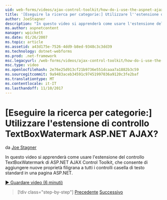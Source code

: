 ```yaml
---
uid: web-forms/videos/ajax-control-toolkit/how-do-i-use-the-aspnet-ajax-textboxwatermark-control-extender
title: '[Eseguire la ricerca per categorie:] Utilizzare l''estensione di controllo TextBoxWatermark ASP.NET AJAX? | Microsoft Docs'
author: JoeStagner
description: "In questo video si apprenderà come usare l'estensione del controllo TextBoxWatermark di ASP.NET AJAX Control Toolkit, che consente di aggiungere nuove proprietà filigrana a un..."
ms.author: aspnetcontent
manager: wpickett
ms.date: 01/26/2007
ms.topic: article
ms.assetid: a43d175e-7526-4dd9-b8ed-9348c3c3dd39
ms.technology: dotnet-webforms
ms.prod: .net-framework
msc.legacyurl: /web-forms/videos/ajax-control-toolkit/how-do-i-use-the-aspnet-ajax-textboxwatermark-control-extender
msc.type: video
ms.openlocfilehash: 2e76e25d913cf21b9736e551dcaaa7a1882b3c59
ms.sourcegitcommit: 9a9483aceb34591c97451997036a9120c3fe2baf
ms.translationtype: MT
ms.contentlocale: it-IT
ms.lasthandoff: 11/10/2017
---
```

<a name="how-do-i-use-the-aspnet-ajax-textboxwatermark-control-extender"></a>[Eseguire la ricerca per categorie:] Utilizzare l'estensione di controllo TextBoxWatermark ASP.NET AJAX?
====================
da [Joe Stagner](https://github.com/JoeStagner)

In questo video si apprenderà come usare l'estensione del controllo TextBoxWatermark di ASP.NET AJAX Control Toolkit, che consente di aggiungere nuove proprietà filigrana a tutti i controlli casella di testo standard in una pagina ASP.NET.

[&#9654; Guardare video (6 minuti)](https://channel9.msdn.com/Blogs/ASP-NET-Site-Videos/how-do-i-use-the-aspnet-ajax-textboxwatermark-control-extender)

>[!div class="step-by-step"]
[Precedente](how-do-i-use-the-aspnet-ajax-cascadingdropdown-control-extender.md)
[Successivo](how-do-i-use-the-aspnet-ajax-popup-control-extender.md)
